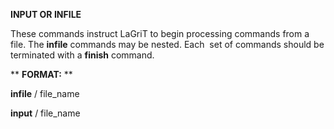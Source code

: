  **INPUT OR INFILE**

  These commands instruct LaGriT to begin processing commands from a
  file. The **infile** commands may be nested. Each  set of commands
  should be terminated with a **finish** command.

 ** **FORMAT:** **

  **infile** / file\_name

  **input** / file\_name
